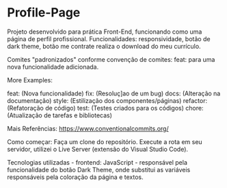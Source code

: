 # Profile-Page
Projeto desenvolvido para prática Front-End, funcionando como uma página de perfil profissional.
Funcionalidades: responsividade, botão de dark theme, botão me contrate realiza o download do meu currículo.

Comites "padronizados" conforme convenção de comites:
feat: para uma nova funcionalidade adicionada.

More Examples:

feat: (Nova funcionalidade)
fix: (Resoluç]ao de um bug)
docs: (Alteração na documentação)
style: (Estilização dos componentes/páginas)
refactor: (Refatoração de código)
test: (Testes criados para os códigos)
chore: (Atualização de tarefas e bibliotecas)

Mais Referências:
https://www.conventionalcommits.org/

Como começar:
Faça um clone do repositório.
Execute a rota em seu servidor, utilizei o Live Server (extensão do Visual Studio Code).

Tecnologias utilizadas - frontend:
JavaScript - responsável pela funcionalidade do botão Dark Theme, onde substitui as variáveis responsáveis pela coloração da página e textos.

